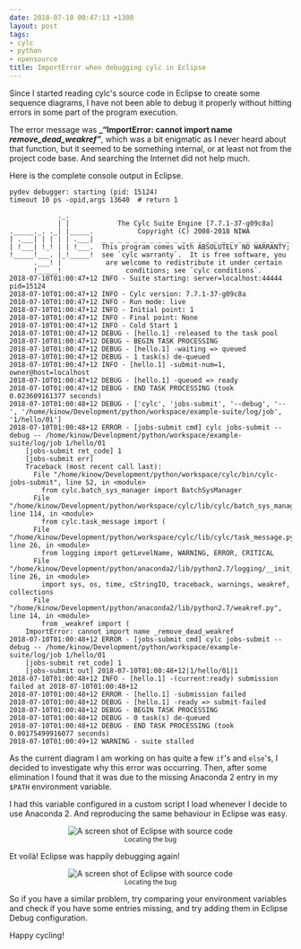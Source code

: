 ```yaml
---
date: 2018-07-10 00:47:13 +1300
layout: post
tags:
- cylc
- python
- opensource
title: ImportError when debugging cylc in Eclipse
---
```


Since I started reading cylc's source code in Eclipse to create some
sequence diagrams, I have not been able to debug it properly without
hitting errors in some part of the program execution.

The error message was **_&ldquo;ImportError: cannot import name _remove_dead_weakref&rdquo;_**,
which was a bit enigmatic as I never heard about that function, but it seemed to be
something internal, or at least not from the project code base. And searching the Internet
did not help much.

<!--more-->

Here is the complete console output in Eclipse.

```shell
pydev debugger: starting (pid: 15124)
timeout 10 ps -opid,args 13640  # return 1

            ._.                                                       
            | |            The Cylc Suite Engine [7.7.1-37-g09c8a]    
._____._. ._| |_____.           Copyright (C) 2008-2018 NIWA          
| .___| | | | | .___|  _ _ _ _ _ _ _ _ _ _ _ _ _ _ _ _ _ _ _ _ _ _ _ _
| !___| !_! | | !___.  This program comes with ABSOLUTELY NO WARRANTY;
!_____!___. |_!_____!  see `cylc warranty`.  It is free software, you 
      .___! |           are welcome to redistribute it under certain  
      !_____!                conditions; see `cylc conditions`.       
2018-07-10T01:00:47+12 INFO - Suite starting: server=localhost:44444 pid=15124
2018-07-10T01:00:47+12 INFO - Cylc version: 7.7.1-37-g09c8a
2018-07-10T01:00:47+12 INFO - Run mode: live
2018-07-10T01:00:47+12 INFO - Initial point: 1
2018-07-10T01:00:47+12 INFO - Final point: None
2018-07-10T01:00:47+12 INFO - Cold Start 1
2018-07-10T01:00:47+12 DEBUG - [hello.1] -released to the task pool
2018-07-10T01:00:47+12 DEBUG - BEGIN TASK PROCESSING
2018-07-10T01:00:47+12 DEBUG - [hello.1] -waiting => queued
2018-07-10T01:00:47+12 DEBUG - 1 task(s) de-queued
2018-07-10T01:00:47+12 INFO - [hello.1] -submit-num=1, owner@host=localhost
2018-07-10T01:00:47+12 DEBUG - [hello.1] -queued => ready
2018-07-10T01:00:47+12 DEBUG - END TASK PROCESSING (took 0.023609161377 seconds)
2018-07-10T01:00:48+12 DEBUG - ['cylc', 'jobs-submit', '--debug', '--', '/home/kinow/Development/python/workspace/example-suite/log/job', '1/hello/01']
2018-07-10T01:00:48+12 ERROR - [jobs-submit cmd] cylc jobs-submit --debug -- /home/kinow/Development/python/workspace/example-suite/log/job 1/hello/01
	[jobs-submit ret_code] 1
	[jobs-submit err]
	Traceback (most recent call last):
	  File "/home/kinow/Development/python/workspace/cylc/bin/cylc-jobs-submit", line 52, in <module>
	    from cylc.batch_sys_manager import BatchSysManager
	  File "/home/kinow/Development/python/workspace/cylc/lib/cylc/batch_sys_manager.py", line 114, in <module>
	    from cylc.task_message import (
	  File "/home/kinow/Development/python/workspace/cylc/lib/cylc/task_message.py", line 26, in <module>
	    from logging import getLevelName, WARNING, ERROR, CRITICAL
	  File "/home/kinow/Development/python/anaconda2/lib/python2.7/logging/__init__.py", line 26, in <module>
	    import sys, os, time, cStringIO, traceback, warnings, weakref, collections
	  File "/home/kinow/Development/python/anaconda2/lib/python2.7/weakref.py", line 14, in <module>
	    from _weakref import (
	ImportError: cannot import name _remove_dead_weakref
2018-07-10T01:00:48+12 ERROR - [jobs-submit cmd] cylc jobs-submit --debug -- /home/kinow/Development/python/workspace/example-suite/log/job 1/hello/01
	[jobs-submit ret_code] 1
	[jobs-submit out] 2018-07-10T01:00:48+12|1/hello/01|1
2018-07-10T01:00:48+12 INFO - [hello.1] -(current:ready) submission failed at 2018-07-10T01:00:48+12
2018-07-10T01:00:48+12 ERROR - [hello.1] -submission failed
2018-07-10T01:00:48+12 DEBUG - [hello.1] -ready => submit-failed
2018-07-10T01:00:48+12 DEBUG - BEGIN TASK PROCESSING
2018-07-10T01:00:48+12 DEBUG - 0 task(s) de-queued
2018-07-10T01:00:48+12 DEBUG - END TASK PROCESSING (took 0.00175499916077 seconds)
2018-07-10T01:00:49+12 WARNING - suite stalled
```

As the current diagram I am working on has quite a few `if`'s and `else`'s, I decided
to investigate why this error was occurring. Then, after some elimination I found that
it was due to the missing Anaconda 2 entry in my `$PATH` environment variable.

I had this variable configured in a custom script I load whenever I decide to use
Anaconda 2. And reproducing the same behaviour in Eclipse was easy.


<p style='text-align: center;'>
<img style="display: inline" class="ui image" src="/assets/posts{{page.path | remove: ".md" | remove: "_posts" }}/screenshot1.png" alt="A screen shot of Eclipse with source code" title="Locating the bug" />
<br/>
<small>Locating the bug</small>
</p>

Et voil&agrave;! Eclipse was happily debugging again!

<p style='text-align: center;'>
<img style="display: inline" class="ui image" src="/assets/posts{{page.path | remove: ".md" | remove: "_posts" }}/screenshot2.png" alt="A screen shot of Eclipse with source code" title="Locating the bug" />
<br/>
<small>Locating the bug</small>
</p>

So if you have a similar problem, try comparing your environment variables and check if you
have some entries missing, and try adding them in Eclipse Debug configuration.

Happy cycling!
